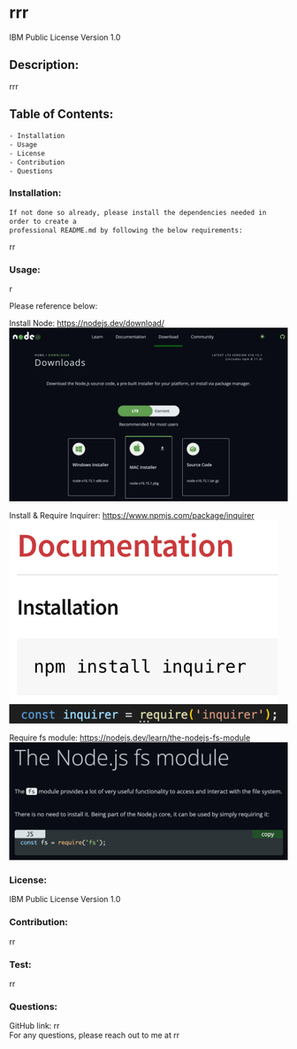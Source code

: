 # rrr

  IBM Public License Version 1.0

  ## Description:
  rrr
  
  ## Table of Contents:
    - Installation
    - Usage
    - License
    - Contribution
    - Questions
  
  ### Installation:
    If not done so already, please install the dependencies needed in order to create a
    professional README.md by following the below requirements:
  rr
  ### Usage:
  r

  Please reference below:

  Install Node:
  https://nodejs.dev/download/
  ![](/assets/images/install_node.png)

  Install & Require Inquirer:
  https://www.npmjs.com/package/inquirer
  ![](/assets/images/install_inquirer.png)
  ![](/assets/images/require_inquirer.png)

  Require fs module:
  https://nodejs.dev/learn/the-nodejs-fs-module
  ![](/assets/images/node.js_fs_module.png)

  ### License:
  IBM Public License Version 1.0
  ### Contribution:
  rr  
  ### Test:
  rr
  ### Questions: 
  GitHub link: rr  
  For any questions, please reach out to me at rr
  